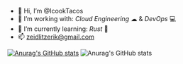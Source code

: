 - 👋 Hi, I’m @IcookTacos
- 👀 I’m working with: *Cloud Engineering* ☁ & *DevOps* 💻
- 🌱 I’m currently learning: *Rust* 🦀
- 📫 zeidlitzerik@gmail.com

<!---
IcookTacos/IcookTacos is a ✨ special ✨ repository because its `README.md` (this file) appears on your GitHub profile.
You can click the Preview link to take a look at your changes.
--->


[![Anurag's GitHub stats](https://github-readme-stats.vercel.app/api?username=IcookTacos)](https://github.com/anuraghazra/github-readme-stats)
![Anurag's GitHub stats](https://github-readme-stats.vercel.app/api?username=IcookTacos&show_icons=true)
